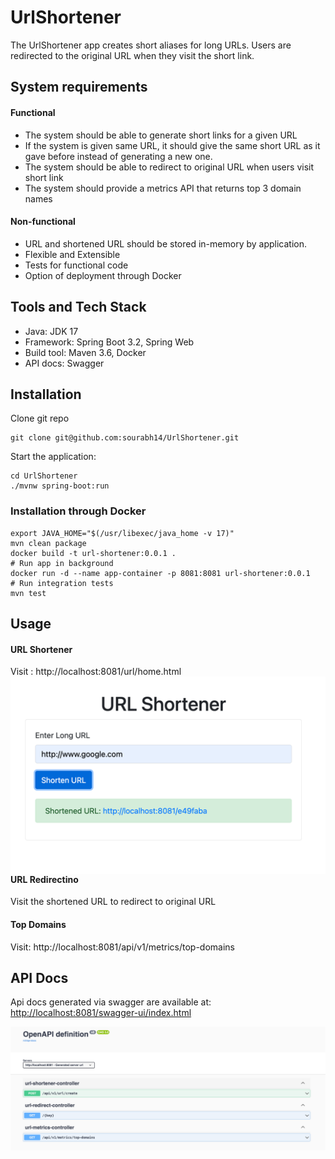 # UrlShortener
The UrlShortener app creates short aliases for long URLs. Users are redirected to the original URL when they visit the short link.


## System requirements
#### Functional
- The system should be able to generate short links for a given URL 
- If the system is given same URL, it should give the same short URL as it gave before instead of generating a new one.
- The system should be able to redirect to original URL when users visit short link
- The system should provide a metrics API that returns top 3 domain names

#### Non-functional
- URL and shortened URL should be stored in-memory by application.
- Flexible and Extensible
- Tests for functional code
- Option of deployment through Docker


## Tools and Tech Stack
- Java: JDK 17
- Framework: Spring Boot 3.2, Spring Web
- Build tool: Maven 3.6, Docker
- API docs: Swagger

## Installation
Clone git repo
```shell
git clone git@github.com:sourabh14/UrlShortener.git
```

Start the application:
```shell
cd UrlShortener
./mvnw spring-boot:run
```

### Installation through Docker
```shell
export JAVA_HOME="$(/usr/libexec/java_home -v 17)"
mvn clean package
docker build -t url-shortener:0.0.1 .
# Run app in background
docker run -d --name app-container -p 8081:8081 url-shortener:0.0.1
# Run integration tests
mvn test
```

## Usage

#### URL Shortener
Visit : http://localhost:8081/url/home.html
<img src="src/main/resources/images/url-shortener-ui.png" alt="url-shortener-ui" style="float: left;"/>

#### URL Redirectino
Visit the shortened URL to redirect to original URL

#### Top Domains
Visit: http://localhost:8081/api/v1/metrics/top-domains

## API Docs
Api docs generated via swagger are available at:
[http://localhost:8081/swagger-ui/index.html](http://localhost:8081/swagger-ui/index.html)

![api-docs.png](src%2Fmain%2Fresources%2Fimages%2Fapi-docs.png)